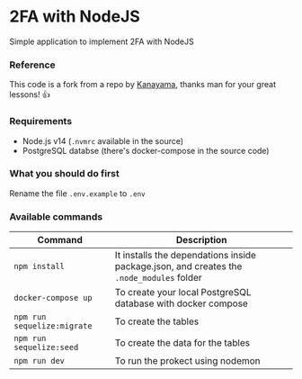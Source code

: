 # 2FA with NodeJS


Simple application to implement 2FA with NodeJS

### Reference

This code is a fork from a repo by [Kanayama](https://github.com/askmon), thanks man for your great lessons!  :thumbsup:

### Requirements

- Node.js v14 (`.nvmrc` available in the source)
- PostgreSQL databse (there's docker-compose in the source code)


### What you should do first

Rename the file `.env.example` to `.env`

### Available commands

| Command                           | Description                                                                              |
| --------------------------------- | ---------------------------------------------------------------------------------------- |
| `npm install`                     | It installs the dependations inside package.json, and creates the `.node_modules` folder |
| `docker-compose up`               | To create your local PostgreSQL database with docker compose                             |
| `npm run sequelize:migrate`       | To create the tables                                                                     |
| `npm run sequelize:seed`          | To create the data for the tables                                                        |
| `npm run dev`                     | To run the prokect using nodemon                                                         |
